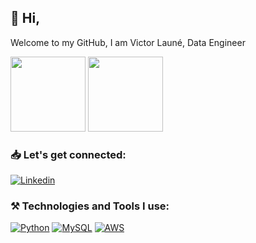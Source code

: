 ## 👋 Hi, 

Welcome to my GitHub, I am Victor Launé, Data Engineer

<div>
   <img height="120em" src="https://github-readme-stats.vercel.app/api?username=viclaune&show_icons=true&theme=dracula"/>
   <img height="120em" src="https://github-readme-stats.vercel.app/api/top-langs/?username=viclaune&layout=compact&theme=dracula"/>
</div>

### 📥 Let's get connected:
[![Linkedin](https://img.shields.io/badge/LinkedIn-0077B5?style=for-the-badge&logo=linkedin&logoColor=white)](https://www.linkedin.com/in/laune-victor/)

### ⚒️ Technologies and Tools I use:
[![Python](https://img.shields.io/badge/Python-14354C?style=for-the-badge&logo=python&logoColor=white)]()
[![MySQL](https://img.shields.io/badge/MySQL-00000F?style=for-the-badge&logo=mysql&logoColor=white)]()
[![AWS](https://img.shields.io/badge/Amazon_AWS-FF9900?style=for-the-badge&logo=amazonaws&logoColor=white)]()

